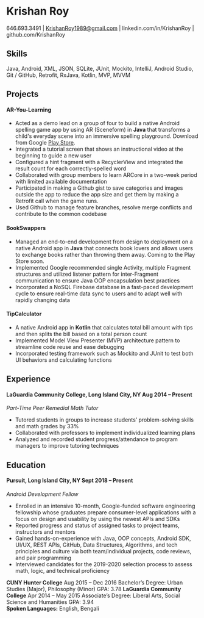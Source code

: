 Krishan Roy
============
646.693.3491 | KrishanRoy1989@gmail.com | linkedin.com/in/KrishanRoy | github.com/KrishanRoy

## Skills
Java, Android, XML, JSON, SQLite, JUnit, Mockito, IntelliJ, Android Studio, Git / GitHub, Retrofit, RxJava, Kotlin, MVP, MVVM

## Projects

#### AR-You-Learning
* Acted as a demo lead on a group of four to build a native Android spelling game app by using AR (Sceneform) in **Java** that transforms a child's everyday scene into an immersive spelling playground. Download from Google [Play Store](https://play.google.com/store/apps/details?id=com.capstone.aryoulearning).
* Integrated a tutorial screen that shows an instructional video at the beginning to guide a new user
* Configured a hint fragment with a RecyclerView and integrated the result count for each correctly-spelled word
* Collaborated with group members to learn ARCore in a two-week period with limited available documentation
* Participated in making a Github gist to save categories and images outside the app to reduce the app size and get them by making a Retrofit call when the game runs.
* Used Github to manage feature branches, resolve merge conflicts and contribute to the common codebase
#### BookSwappers
 * Managed an end-to-end development from design to deployment on a native Android app in **Java** that connects book lovers and allows users to exchange books rather than throwing them away. Coming to the Play Store soon.
* Implemented Google recommended single Activity, multiple Fragment structures and utilized listener pattern for inter-Fragment communication to ensure Java OOP encapsulation best practices
* Incorporated a NoSQL Firebase database in a fast-paced development cycle to ensure real-time data sync to users and to adapt well with rapidly changing data

#### TipCalculator
* A native Android app in **Kotlin** that calculates total bill amount with tips and then splits the bill based on a total person count
* Implemented Model View Presenter (MVP) architecture pattern to streamline code reuse and ease debugging
* Incorporated testing framework such as Mockito and JUnit to test both UI behaviors and calculating functions

## Experience
#### LaGuardia Community College, Long Island City, NY					                                                                   Aug 2014 – Present
*Part-Time Peer Remedial Math Tutor*
* Tutored students in groups to increase students’ problem-solving skills and math grades by 33%
* Collaborated with professors to implement individualized learning plans
* Analyzed and recorded student progress/attendance to program managers to improve tutoring techniques


## Education
#### Pursuit, Long Island City, NY									                                                                Sept 2018 – Present
*Android Development Fellow*
* Enrolled in an intensive 10-month, Google-funded software engineering fellowship whose graduates prepare consumer-level applications with a focus on design and usability by using the newest APIs and SDKs  
* Reported progress and status of assigned tasks to project teams, instructors and mentors
* Gained hands-on-experience with Java, OOP concepts, Android SDK, UI/UX, REST APIs, GitHub, Data Structures, Algorithms, and tech principles and culture via both team/individual projects, code reviews, and pair programming
* Interviewed candidates for the 2019-2020 selection process to assess math, logic, and technical proficiency


 
**CUNY Hunter College** 									                                                                              Aug 2015 – Dec 2016
Bachelor’s Degree: Urban Studies (Major), Philosophy (Minor) GPA: 3.78
**LaGuardia Community College**								                                                                        Apr 2014 – May 2015
Associate’s Degree: Liberal Arts, Social Science and Humanities GPA: 3.94	
**Spoken Languages:** English, Bengali
